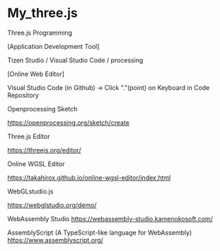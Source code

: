 # My_three.js
Three.js Programming

[Application Development Tool]

Tizen Studio / Visual Studio Code / processing

[Online Web Editor]

Visual Studio Code (in Github) -> Click "."(point) on Keyboard in Code Repository

Openprocessing Sketch

https://openprocessing.org/sketch/create

Three.js Editor

https://threejs.org/editor/


Online WGSL Editor

https://takahirox.github.io/online-wgsl-editor/index.html

WebGLstudio.js

https://webglstudio.org/demo/

WebAssembly Studio
https://webassembly-studio.kamenokosoft.com/

AssemblyScript (A TypeScript-like language for WebAssembly)
https://www.assemblyscript.org/
